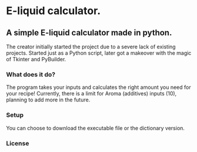 # E-liquid calculator.
<h2>A simple E-liquid calculator made in python.</h1>


<p>The creator initially started the project due to a severe lack of existing projects.
Started just as a Python script, later got a makeover with the magic of Tkinter and PyBuilder.</p>
<h3>What does it do?</h3>
<p>The program takes your inputs and calculates the right amount you need for your recipe!
Currently, there is a limit for Aroma (additives) inputs (10), planning to add more in the future.
</p>
<h3>Setup</h3>
<p>You can choose to download the executable file or the dictionary version.</p>
<h3>License</h3>

















